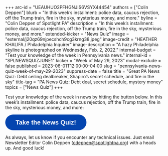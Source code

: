 +++
arc-id = "UEAUHUO2PFHGNJIS6VSYX44454"
authors = ["Colin Deppen"]
blurb = "In this week’s installment: police data, caucus rejection, off the Trump train, fire in the sky, mysterious money, and more."
byline = "Colin Deppen of Spotlight PA"
description = "In this week’s installment: police data, caucus rejection, off the Trump train, fire in the sky, mysterious money, and more."
extended-kicker = "News Quiz"
image = "external/j20qz69njpecshch9cg3krng38.jpeg"
image-credit = "HEATHER KHALIFA / Philadelphia Inquirer"
image-description = "A hazy Philadelphia skyline is photographed on Wednesday, Feb. 2, 2022."
internal-budget = "Test your knowledge of the week in Pennsylvania news."
internal-id = "SPLNEWSQUIZJUNE1"
kicker = "Week of May 29, 2023"
modal-exclude = false
published = 2023-06-01T12:00:00-04:00
slug = "pennsylvania-news-quiz-week-of-may-29-2023"
suppress-date = false
title = "Great PA News Quiz: Debt ceiling dealbreaker, Shapiro’s secret schedule, and fire in the sky"
title-tag = "PA News Quiz: Debt deal, secret schedule, mystery money"
topics = ["News Quiz"]
+++

Test your knowledge of the week in news by hitting the button below. In this week’s installment: police data, caucus rejection, off the Trump train, fire in the sky, mysterious money, and more:

<button data-tf-popup="MSk4ov4a" data-tf-opacity="100" data-tf-size="100" data-tf-iframe-props="title=SPL News Quiz Week 19 - June 1" data-tf-transitive-search-params data-tf-medium="snippet" style="all:unset;font-family:Helvetica,Arial,sans-serif;display:inline-block;max-width:100%;white-space:nowrap;overflow:hidden;text-overflow:ellipsis;background-color:#0445AF;color:#fff;font-size:20px;border-radius:25px;padding:0 33px;font-weight:bold;height:50px;cursor:pointer;line-height:50px;text-align:center;margin:0;text-decoration:none;">Take the News Quiz!</button><script src="//embed.typeform.com/next/embed.js"></script>

As always, let us know if you encounter any technical issues. Just email Newsletter Editor Colin Deppen (<a href="mailto:cdeppen@spotlightpa.org">cdeppen@spotlightpa.org</a>) with a heads up. And good luck!
